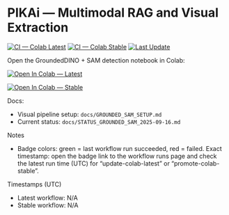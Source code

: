 # PIKAi — Multimodal RAG and Visual Extraction

[![CI — Colab Latest](https://github.com/aptyp78/PIKAi/actions/workflows/update-colab-latest.yml/badge.svg?branch=main)](https://github.com/aptyp78/PIKAi/actions/workflows/update-colab-latest.yml?query=branch%3Amain)
[![CI — Colab Stable](https://github.com/aptyp78/PIKAi/actions/workflows/promote-colab-stable.yml/badge.svg?branch=main)](https://github.com/aptyp78/PIKAi/actions/workflows/promote-colab-stable.yml?query=branch%3Amain)
[![Last Update](https://img.shields.io/github/last-commit/aptyp78/PIKAi?label=Last%20update&color=blue)](https://github.com/aptyp78/PIKAi/commits)

Open the GroundedDINO + SAM detection notebook in Colab:

[![Open In Colab — Latest](https://colab.research.google.com/assets/colab-badge.svg)](https://colab.research.google.com/github/aptyp78/PIKAi/blob/colab-latest/notebooks/Grounded_DINO_SAM2_Detection.ipynb)

[![Open In Colab — Stable](https://img.shields.io/badge/Colab-Stable-blue?logo=google-colab&logoColor=white)](https://colab.research.google.com/github/aptyp78/PIKAi/blob/colab-stable/notebooks/Grounded_DINO_SAM2_Detection.ipynb)

Docs:
- Visual pipeline setup: `docs/GROUNDED_SAM_SETUP.md`
- Current status: `docs/STATUS_GROUNDED_SAM_2025-09-16.md`

Notes
- Badge colors: green = last workflow run succeeded, red = failed. Exact timestamp: open the badge link to the workflow runs page and check the latest run time (UTC) for “update-colab-latest” or “promote-colab-stable”.

Timestamps (UTC)
- Latest workflow: <!-- COLAB_LATEST_RUN:START -->N/A<!-- COLAB_LATEST_RUN:END -->
- Stable workflow: <!-- COLAB_STABLE_RUN:START -->N/A<!-- COLAB_STABLE_RUN:END -->
